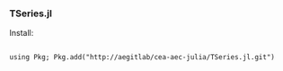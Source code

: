### TSeries.jl

Install:

```julia-repl

using Pkg; Pkg.add("http://aegitlab/cea-aec-julia/TSeries.jl.git")

```
